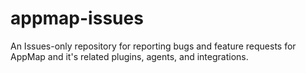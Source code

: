# appmap-issues
An Issues-only repository for reporting bugs and feature requests for AppMap and it's related plugins, agents, and integrations.
